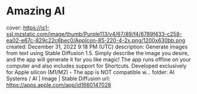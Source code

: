 # Amazing AI

cover: https://is1-ssl.mzstatic.com/image/thumb/Purple113/v4/67/89/f4/6789f433-c258-ea02-e67c-829c22c6bec0/AppIcon-85-220-4-2x.png/1200x630bb.png
created: December 31, 2022 9:18 PM (UTC)
description: ‎Generate images from text using Stable Diffusion 1.5. Simply describe the image you desire, and the app will generate it for you like magic!  The app runs offline on your computer and also includes support for Shortcuts.   Developed exclusively for Apple silicon (M1/M2) - The app is NOT compatible w…
folder: AI Systems / AI | Image | Stable Diffusion
url: https://apps.apple.com/app/id1660147028